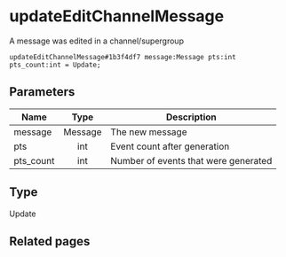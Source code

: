 # updateEditChannelMessage
A message was edited in a channel/supergroup

```
updateEditChannelMessage#1b3f4df7 message:Message pts:int pts_count:int = Update;
```

## Parameters
| Name | Type | Description |
| ---- | :----: | ----------- |
| message | Message | The new message |
| pts | int | Event count after generation |
| pts_count | int | Number of events that were generated |


## Type
Update

## Related pages
